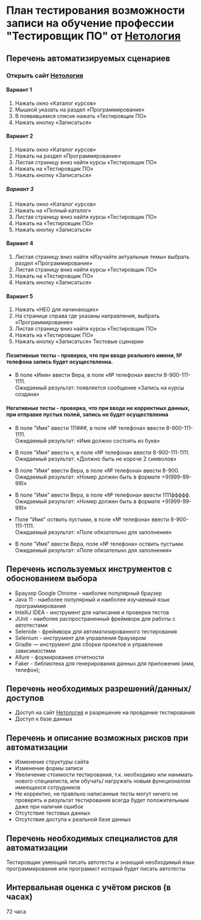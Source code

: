 # План тестирования возможности записи на обучение профессии "Тестировщик ПО" от [Нетология](https://www.netology.ru)
## Перечень автоматизируемых сценариев
### Открыть сайт [Нетология](https://www.netology.ru)
#### Вариант 1
1.	Нажать окно «Каталог курсов»
2.	Мышкой указать на раздел «Программирование»
3.	В появившемся списке нажать «Тестировщик ПО»
4.	Нажать кнопку «Записаться»
#### Вариант 2
1.	Нажать окно «Каталог курсов»
2.	Нажать на раздел «Программирование»
3.	Листая страницу вниз найти курсы «Тестировщик ПО»
4.	Нажать на «Тестировщик ПО»
5.	Нажать кнопку «Записаться»
##### Вариант 3
1.	Нажать окно «Каталог курсов»
2.	Нажать на «Полный каталог»
3.	Листая страницу вниз найти курсы «Тестировщик ПО»
4.	Нажать на «Тестировщик ПО»
5.	Нажать кнопку «Записаться»
#### Вариант 4
1.	Листая страницу вниз найти «Изучайте актуальные темы» выбрать раздел «Программирование»
2.	Листая страницу вниз найти курсы «Тестировщик ПО»
3.	Нажать на «Тестировщик ПО»
4.	Нажать кнопку «Записаться»
#### Вариант 5
1.	Нажать «НЕО для начинающих»
2.	На странице справа где указаны направления, выбрать «Программирование»
3.	Листая страницу вниз найти курсы «Тестировщик ПО»
4.	Нажать на «Тестировщик ПО»
5.	Нажать кнопку «Записаться»
Тестовые сценарии
#### Позитивные тесты - проверка, что при вводе реального имени, № телефона запись будет осуществленна.
* В поле «Имя» ввести Вера, в поле «№ телефона» ввести 8-900-111-1111.                            
Ожидаемый результат: появляется сообщение «Запись на курсы создана»
#### Негативные тесты - проверка, что при вводе не корректных данных, при отправке пустых полей, запись не будет осуществленна
* В поле "Имя" ввести 111###, в поле «№ телефона» ввести 8-900-111-1111.                                      
Ожидаемый результат: «Имя должно состоять из букв»

* В поле "Имя" ввести ч, в поле «№ телефона» ввести 8-900-111-1111.                                         
Ожидаемый результат: «Должно быть не короче 2 символов»

* В поле "Имя" ввести Вера, в поле «№ телефона» ввести 8-900.                        
Ожидаемый результат: «Номер должен быть в формате +9(999-99-99)»

* В поле "Имя" ввести Вера, в поле «№ телефона» ввести 1111ффффф.                                    
Ожидаемый результат: «Номер должен быть в формате +9(999-99-99)»

* Поле "Имя" оствить пустыми, в поле «№ телефона» ввести 8-900-111-1111.                                     
Ожидаемый результат: «Поле обязательно для заполнения»

* В поле "Имя" ввести Вера, поле «№ телефона» оствить пустыми.                        
Ожидаемый результат: «Поле обязательно для заполнения»

## Перечень используемых инструментов с обоснованием выбора
* Браузер Google Chrome - наиболее популярный браузер
* Java 11 - наиболее популярный и наиболее изучаемый язык программирования 
* IntelliJ IDEA - инструмент для написания и проверки тестов
* JUnit - наиболее распространенный фреймворк для работы с автотестами 
* Selenide - фреймворк для автоматизированного тестирования
* Selenium - инструмент для управления браузером
* Gradle — инструмент для сборки проектов и управления зависимостями
* Allure - формирования отчетности
* Faker - библиотека для генерирования данных для приложения (имя, телефон);
## Перечень необходимых разрешений/данных/доступов
* Доступ на сайт [Нетология](https://www.netology.ru) и разрешение на провдение тестирования
* Доступ к базе данных

## Перечень и описание возможных рисков при автоматизации
* Изменение структуры сайта
* Изменение формы записи
* Увеличение стоимости тестирования, т.к. необходимо или нанимать нового специалиста, или обучать/ нагружать новым функционалом имеющихся сотрудников 
* Не корректно, не правльно написанные тесты могут ничего не проверять и результат тестирования всегда будет положительным даже при наличия ошибок
* Отсутствие тестовых данных
* Отсутствие доступа к реальной базе данных
## Перечень необходимых специалистов для автоматизации
Тестировщик умеющий писать автотесты и знающий необходимый язык программирования или програмист который будет писать автотесты
## Интервальная оценка с учётом рисков (в часах)
72 часа
